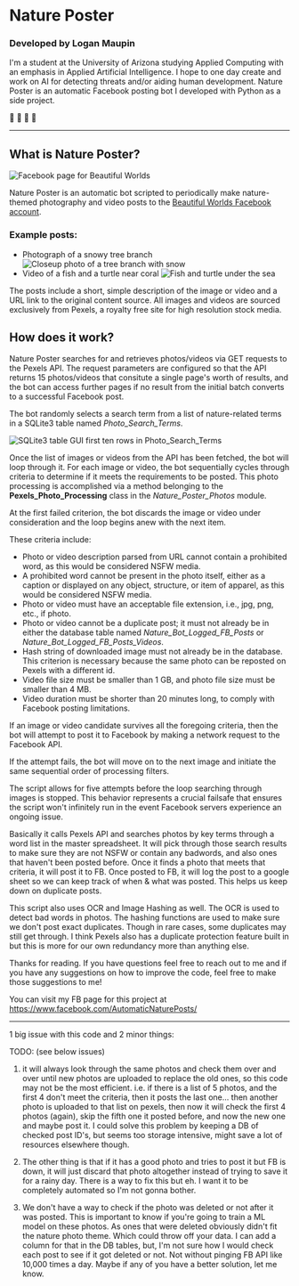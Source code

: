 # **Nature Poster**

### Developed by **Logan Maupin**

I'm a student at the University of Arizona studying Applied Computing with an emphasis in Applied Artificial Intelligence. I hope to one day create and work on AI for detecting threats and/or aiding human development. Nature Poster is an automatic Facebook posting bot I developed with Python as a side project.

🌱 🌲 🌿 🌳

---

## What is Nature Poster?

![Facebook page for Beautiful Worlds](/documentation-images/beautifulWorldsfb.png)

Nature Poster is an automatic bot scripted to periodically make nature-themed photography and video posts to the [Beautiful Worlds Facebook account](https://www.facebook.com/AutomaticNaturePosts/).

### Example posts:

- Photograph of a snowy tree branch
  ![Closeup photo of a tree branch with snow](/documentation-images/example-image-post.png)
- Video of a fish and a turtle near coral
  ![Fish and turtle under the sea](/documentation-images/example-video-post.png)

The posts include a short, simple description of the image or video and a URL link to the original content source. All images and videos are sourced exclusively from Pexels, a royalty free site for high resolution stock media.

## **How does it work?**

Nature Poster searches for and retrieves photos/videos via GET requests to the Pexels API. The request parameters are configured so that the API returns 15 photos/videos that consitute a single page's worth of results, and the bot can access further pages if no result from the initial batch converts to a successful Facebook post.

The bot randomly selects a search term from a list of nature-related terms in a SQLite3 table named _Photo_Search_Terms_.

![SQLite3 table GUI first ten rows in Photo_Search_Terms](/documentation-images/photo_search_terms.png)

Once the list of images or videos from the API has been fetched, the bot will loop through it. For each image or video, the bot sequentially cycles through criteria to determine if it meets the requirements to be posted. This photo processing is accomplished via a method belonging to the **Pexels_Photo_Processing** class in the _Nature_Poster_Photos_ module.

At the first failed criterion, the bot discards the image or video under consideration and the loop begins anew with the next item.

These criteria include:

- Photo or video description parsed from URL cannot contain a prohibited word, as this would be considered NSFW media.
- A prohibited word cannot be present in the photo itself, either as a caption or displayed on any object, structure, or item of apparel, as this would be considered NSFW media.
- Photo or video must have an acceptable file extension, i.e., jpg, png, etc., if photo.
- Photo or video cannot be a duplicate post; it must not already be in either the database table named _Nature_Bot_Logged_FB_Posts_ or _Nature_Bot_Logged_FB_Posts_Videos_.
- Hash string of downloaded image must not already be in the database. This criterion is necessary because the same photo can be reposted on Pexels with a different id.
- Video file size must be smaller than 1 GB, and photo file size must be smaller than 4 MB.
- Video duration must be shorter than 20 minutes long, to comply with Facebook posting limitations.

If an image or video candidate survives all the foregoing criteria, then the bot will attempt to post it to Facebook by making a network request to the Facebook API.

If the attempt fails, the bot will move on to the next image and initiate the same sequential order of processing filters.

The script allows for five attempts before the loop searching through images is stopped. This behavior represents a crucial failsafe that ensures the script won't infinitely run in the event Facebook servers experience an ongoing issue.

Basically it calls Pexels API and searches photos by key terms through a word list in the master spreadsheet. It will pick through those search results to make sure they are not NSFW or contain any badwords, and also ones that haven't been posted before. Once it finds a photo that meets that criteria, it will post it to FB. Once posted to FB, it will log the post to a google sheet so we can keep track of when & what was posted. This helps us keep down on duplicate posts.

This script also uses OCR and Image Hashing as well. The OCR is used to detect bad words in photos. The hashing functions are used to make sure we don't post exact duplicates. Though in rare cases, some duplicates may still get through. I think Pexels also has a duplicate protection feature built in but this is more for our own redundancy more than anything else.

Thanks for reading. If you have questions feel free to reach out to me and if you have any suggestions on how to improve the code, feel free to make those suggestions to me!

You can visit my FB page for this project at https://www.facebook.com/AutomaticNaturePosts/

---

1 big issue with this code and 2 minor things:

TODO: (see below issues)

1. it will always look through the same photos and check them over and over until new photos are uploaded
   to replace the old ones, so this code may not be the most efficient. i.e. if there is a list of 5 photos,
   and the first 4 don't meet the criteria, then it posts the last one... then another photo is uploaded to that list
   on pexels, then now it will check the first 4 photos (again), skip the fifth one it posted before, and
   now the new one and maybe post it. I could solve this problem by keeping a DB of checked post ID's, but
   seems too storage intensive, might save a lot of resources elsewhere though.

2. The other thing is that if it has a good photo and tries to post it but FB is down, it will just discard that
   photo altogether instead of trying to save it for a rainy day. There is a way to fix this but eh. I want it
   to be completely automated so I'm not gonna bother.

3. We don't have a way to check if the photo was deleted or not after it was posted. This is important to know
   if you're going to train a ML model on these photos. As ones that were deleted obviously didn't fit the
   nature photo theme. Which could throw off your data. I can add a column for that in the DB tables, but,
   I'm not sure how I would check each post to see if it got deleted or not. Not without pinging FB API like
   10,000 times a day. Maybe if any of you have a better solution, let me know.
